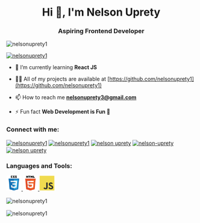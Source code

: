 <h1 align="center">Hi 👋, I'm Nelson Uprety</h1>
<h3 align="center">Aspiring Frontend Developer</h3>

<p align="left"> <img src="https://komarev.com/ghpvc/?username=nelsonuprety1&label=Profile%20views&color=0e75b6&style=flat" alt="nelsonuprety1" /> </p>

<p align="left"> <a href="https://github.com/ryo-ma/github-profile-trophy"><img src="https://github-profile-trophy.vercel.app/?username=nelsonuprety1" alt="nelsonuprety1" /></a> </p>

- 🌱 I’m currently learning **React JS**

- 👨‍💻 All of my projects are available at [https://github.com/nelsonuprety1](https://github.com/nelsonuprety1)

- 📫 How to reach me **nelsonuprety3@gmail.com**

- ⚡ Fun fact **Web Development is Fun 🚀**

<h3 align="left">Connect with me:</h3>
<p align="left">
<a href="https://codepen.io/nelsonuprety1" target="blank"><img align="center" src="https://raw.githubusercontent.com/rahuldkjain/github-profile-readme-generator/neutral-icons/src/images/icons/Social/codepen.svg" alt="nelsonuprety1" height="30" width="40" /></a>
<a href="https://dev.to/nelsonuprety1" target="blank"><img align="center" src="https://cdn.jsdelivr.net/npm/simple-icons@3.0.1/icons/dev-dot-to.svg" alt="nelsonuprety1" height="30" width="40" /></a>
<a href="https://linkedin.com/in/nelson uprety" target="blank"><img align="center" src="https://raw.githubusercontent.com/rahuldkjain/github-profile-readme-generator/neutral-icons/src/images/icons/Social/linked-in-alt.svg" alt="nelson uprety" height="30" width="40" /></a>
<a href="https://stackoverflow.com/users/nelson-uprety" target="blank"><img align="center" src="https://raw.githubusercontent.com/rahuldkjain/github-profile-readme-generator/neutral-icons/src/images/icons/Social/stack-overflow.svg" alt="nelson-uprety" height="30" width="40" /></a>
<a href="https://fb.com/nelson uprety" target="blank"><img align="center" src="https://raw.githubusercontent.com/rahuldkjain/github-profile-readme-generator/neutral-icons/src/images/icons/Social/facebook.svg" alt="nelson uprety" height="30" width="40" /></a>
</p>

<h3 align="left">Languages and Tools:</h3>
<p align="left"> <a href="https://www.w3schools.com/css/" target="_blank"> <img src="https://raw.githubusercontent.com/devicons/devicon/master/icons/css3/css3-original-wordmark.svg" alt="css3" width="40" height="40"/> </a> <a href="https://www.w3.org/html/" target="_blank"> <img src="https://raw.githubusercontent.com/devicons/devicon/master/icons/html5/html5-original-wordmark.svg" alt="html5" width="40" height="40"/> </a> <a href="https://developer.mozilla.org/en-US/docs/Web/JavaScript" target="_blank"> <img src="https://raw.githubusercontent.com/devicons/devicon/master/icons/javascript/javascript-original.svg" alt="javascript" width="40" height="40"/> </a> </p>

<p><img align="center" src="https://github-readme-stats.vercel.app/api/top-langs?username=nelsonuprety1&show_icons=true&locale=en&layout=compact" alt="nelsonuprety1" /></p>

<p><img align="center" src="https://github-readme-streak-stats.herokuapp.com/?user=nelsonuprety1&" alt="nelsonuprety1" /></p>
